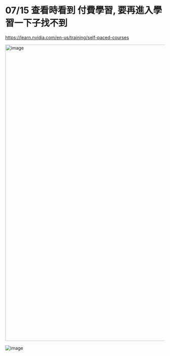 # 07/15 查看時看到 付費學習, 要再進入學習一下子找不到
https://learn.nvidia.com/en-us/training/self-paced-courses


<img width="935" alt="image" src="https://github.com/user-attachments/assets/c64ae195-59c5-460f-b49b-6b6d0e870c99">



![image](https://github.com/twoutlook/my-machine-learning/assets/16488072/a1579eb1-af8f-45c3-bc65-f9305d8c0e0b)
